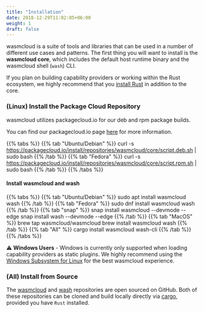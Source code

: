```yaml
---
title: "Installation"
date: 2018-12-29T11:02:05+06:00
weight: 1
draft: false
---
```


wasmcloud is a suite of tools and libraries that can be used in a number of different use cases and patterns. The first
thing you will want to install is the **wasmcloud core**, which includes the default host runtime binary and the wasmcloud shell (`wash`) CLI.

If you plan on building capability providers or working within the Rust ecosystem, we highly recommend that you [install Rust](https://www.rust-lang.org/tools/install) in addition to the core.

### (Linux) Install the Package Cloud Repository
wasmcloud utilizes packagecloud.io for our deb and rpm package builds.

You can find our packagecloud.io page [here](https://packagecloud.io/wasmcloud/core/) for more information.

{{% tabs %}}
   {{% tab "Ubuntu/Debian" %}}
    curl -s https://packagecloud.io/install/repositories/wasmcloud/core/script.deb.sh | sudo bash
   {{% /tab %}}
   {{% tab "Fedora" %}}
    curl -s https://packagecloud.io/install/repositories/wasmcloud/core/script.rpm.sh | sudo bash
   {{% /tab %}}
{{% /tabs %}}

#### Install wasmcloud and wash

{{% tabs %}}
   {{% tab "Ubuntu/Debian" %}}
    sudo apt install wasmcloud wash
   {{% /tab %}}
   {{% tab "Fedora" %}}
    sudo dnf install wasmcloud wash
   {{% /tab %}}
   {{% tab "snap" %}}
    snap install wasmcloud --devmode --edge
    snap install wash --devmode --edge
   {{% /tab %}}
   {{% tab "MacOS" %}}
    brew tap wasmcloud/wasmcloud
    brew install wasmcloud wash
   {{% /tab %}}
   {{% tab "All" %}}
    cargo install wasmcloud wash-cli
   {{% /tab %}}
{{% /tabs %}}

⚠️ **Windows Users** - Windows is currently only supported when loading capability providers as static plugins. We highly recommend using the [Windows Subsystem for Linux](https://docs.microsoft.com/en-us/windows/wsl/install-win10) for the best wasmcloud experience.

### (All) Install from Source
The [wasmcloud](https://github.com/wasmcloud/wasmcloud) and [wash](https://github.com/wasmcloud/wash) repositories are open sourced on GitHub. Both of these repositories can be cloned and build locally directly via [cargo](https://doc.rust-lang.org/cargo/), provided you have `Rust` installed.

